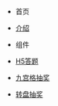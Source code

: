 - 首页
 - [介绍](/)

- 组件
 - [H5答题](components/answer)
 - [九宫格抽奖](components/lottery)
 - [转盘抽奖](components/circleLottery)